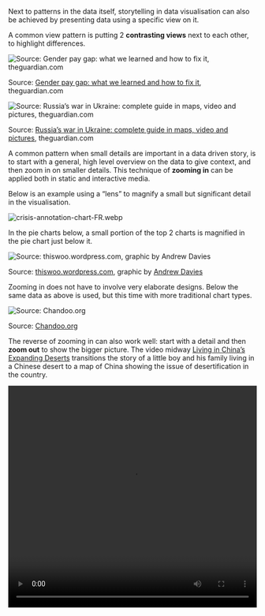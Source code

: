 Next to patterns in the data itself, storytelling in data visualisation can also be achieved by presenting data using a specific view on it.

A common view pattern is putting 2 **contrasting views** next to each other, to highlight differences.

![Source: [Gender pay gap: what we learned and how to fix it](https://www.theguardian.com/news/ng-interactive/2018/apr/05/women-are-paid-less-than-men-heres-how-to-fix-it), theguardian.com](Patterns%20for%20data%20driven%20stories%2034fe0220a7d64297ae6ccf534303e18f/paygap-guardian.png)

Source: [Gender pay gap: what we learned and how to fix it](https://www.theguardian.com/news/ng-interactive/2018/apr/05/women-are-paid-less-than-men-heres-how-to-fix-it), theguardian.com

![Source: [Russia’s war in Ukraine: complete guide in maps, video and pictures](https://www.theguardian.com/world/2022/mar/07/russia-war-ukraine-complete-guide-maps-video-and-pictures), theguardian.com](Patterns%20for%20data%20driven%20stories%2034fe0220a7d64297ae6ccf534303e18f/weapons-gap-guardian.png)

Source: [Russia’s war in Ukraine: complete guide in maps, video and pictures](https://www.theguardian.com/world/2022/mar/07/russia-war-ukraine-complete-guide-maps-video-and-pictures), theguardian.com

A common pattern when small details are important in a data driven story, is to start with a general, high level overview on the data to give context, and then zoom in on smaller details. This technique of **zooming in** can be applied both in static and interactive media.

Below is an example using a “lens” to magnify a small but significant detail in the visualisation.

![crisis-annotation-chart-FR.webp](Patterns%20for%20data%20driven%20stories%2034fe0220a7d64297ae6ccf534303e18f/crisis-annotation-chart-FR.webp)

In the pie charts below, a small portion of the top 2 charts is magnified in the pie chart just below it.

![Source: [thiswoo.wordpress.com](https://thiswoo.wordpress.com/2008/10/21/i-give-you-statistical-pie-charts/), graphic by [Andrew Davies](https://www.andrewdavies.com.au/)](Patterns%20for%20data%20driven%20stories%2034fe0220a7d64297ae6ccf534303e18f/water-stats-pie21.jpg)

Source: [thiswoo.wordpress.com](https://thiswoo.wordpress.com/2008/10/21/i-give-you-statistical-pie-charts/), graphic by [Andrew Davies](https://www.andrewdavies.com.au/)

Zooming in does not have to involve very elaborate designs. Below the same data as above is used, but this time with more traditional chart types.

![Source: [Chandoo.org](https://chandoo.org/wp/pie-of-pie-of-pie-chart/)](Patterns%20for%20data%20driven%20stories%2034fe0220a7d64297ae6ccf534303e18f/data-as-bar-of-bar-bar-chart.png)

Source: [Chandoo.org](https://chandoo.org/wp/pie-of-pie-of-pie-chart/)

The reverse of zooming in can also work well: start with a detail and then **zoom out** to show the bigger picture. The video midway [Living in China’s Expanding Deserts](https://www.nytimes.com/interactive/2016/10/24/world/asia/living-in-chinas-expanding-deserts.html) transitions the story of a little boy and his family living in a Chinese desert to a map of China showing the issue of desertification in the country.

<video src="https://int.nyt.com/data/videotape/finished/2016/09/13/china-desertification/zoomer-1254.mp4" width="100%" height="450px" controls />

The same dataset can be visualised in many different ways. And sometimes a data driven story can benefit from having multiple views on the same data, to **switch the context** and to have a look at the data from a different angle. A map can show geographical patterns in data, but a different representation of the entities on the map can show other patterns, like ranges and distributions. In online media, a context switch can be animated so that it is more obvious that data in the 2 different visualisations is actually the same.

<video src="Patterns%20for%20data%20driven%20stories%2034fe0220a7d64297ae6ccf534303e18f/animation-798x.mov" width="100%" height="450px" controls />

_A map transitions into a dot plot. Source: [Why Budapest, Warsaw, and Lithuania split themselves in two](https://pudding.cool/2019/04/eu-regions/), pudding.cool_

A last specific view pattern are **small multiples**. When a multi-series visualisation contains many series (like a line chart with many lines) and the series are of equal importance, the visualisation can become crowded quickly. Small multiples help to overcome this problem by showing repeated mini versions of the chart for each series, which can then be arranged next to or above and below each other. Applying a logical ordering to the small multiples helps to compare them, and helps to quickly find a small multiple of interest.

![Source: [Beyond hunger: ensuring food security for all,](https://datatopics.worldbank.org/sdgatlas/goal-2-zero-hunger/) Sustainable Development Goals Atlas 2020, World Bank](Patterns%20for%20data%20driven%20stories%2034fe0220a7d64297ae6ccf534303e18f/small-multiples.png)

Source: [Beyond hunger: ensuring food security for all,](https://datatopics.worldbank.org/sdgatlas/goal-2-zero-hunger/) Sustainable Development Goals Atlas 2020, World Bank

![Source: [Over-friendly, or sexual harassment? It depends partly on whom you ask](https://www.economist.com/graphic-detail/2017/11/17/over-friendly-or-sexual-harassment-it-depends-partly-on-whom-you-ask),  Economist.com](Patterns%20for%20data%20driven%20stories%2034fe0220a7d64297ae6ccf534303e18f/economist-small-multiples.png)

Source: [Over-friendly, or sexual harassment? It depends partly on whom you ask](https://www.economist.com/graphic-detail/2017/11/17/over-friendly-or-sexual-harassment-it-depends-partly-on-whom-you-ask),  Economist.com

A view pattern specifically designed to grab attention is to **break existing conventions in data visualisation**. This make people look twice and it generate curiosity. But because breaking conventions comes at a cost (in legibility and efficiency in communicating data) this technique might lead to confusion.

A classic example of this is Iraq’s bloody toll by Simon Scarr. It breaks the convention of the y axis running from bottom to top, in order to mimic blood dripping down the chart.

![Source: [simonscarr.com](http://www.simonscarr.com/iraqs-bloody-toll), for South China Morning Post](Patterns%20for%20data%20driven%20stories%2034fe0220a7d64297ae6ccf534303e18f/iraqs-bloody-toll.png)

Source: [simonscarr.com](http://www.simonscarr.com/iraqs-bloody-toll), for South China Morning Post

Letting the x axis spiral instead of letting it run straight, is a very clear example of breaking a convention. This spiral chart showing new covid-19 cases in the US sparked a lively debate over its design (people arguing against the spiral chart forgot or didn’t know that it accompanied an opinion article, and was not designed as a visualisation to read exact values from).

![Source: [Here’s When We Expect Omicron to Peak](https://www.nytimes.com/2022/01/06/opinion/omicron-covid-us.html), nytimes.com](Patterns%20for%20data%20driven%20stories%2034fe0220a7d64297ae6ccf534303e18f/spiral-chart.png)

Source: [Here’s When We Expect Omicron to Peak](https://www.nytimes.com/2022/01/06/opinion/omicron-covid-us.html), nytimes.com

An illustration of how strong conventions are and how strange things can look when they are not respected, is this rotated map of the Mediterannean. We are so used to seeing maps with the North up that this North-to-the-right map feels strange. Suddenly Europe seems much closer to Africa than we think it is.

![Source: [Sabine Réthoré](http://www.sabine-rethore.net/engl/artistic%20maps/mediterraneanwit.html), [Free Art License](https://en.wikipedia.org/wiki/Free_Art_License)](Patterns%20for%20data%20driven%20stories%2034fe0220a7d64297ae6ccf534303e18f/mediterranean-rotated.jpg)

Source: [Sabine Réthoré](http://www.sabine-rethore.net/engl/artistic%20maps/mediterraneanwit.html), [Free Art License](https://en.wikipedia.org/wiki/Free_Art_License)